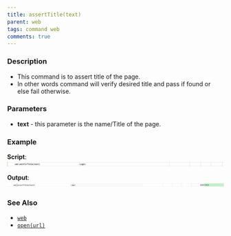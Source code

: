 ```yaml
---
title: assertTitle(text)
parent: web
tags: command web
comments: true
---
```


### Description

- This command is to assert title of the page.
- In other words command will verify desired  title and pass if found or else fail otherwise.

### Parameters

- **text** - this parameter is the name/Title of the page.

### Example

**Script**:<br/>
![](image/assertTitle_01.png)

**Output**:<br/>
![](image/assertTitle_02.png)

### See Also

- [`web`](index.html)
- [`open(url)`](open(url).html)